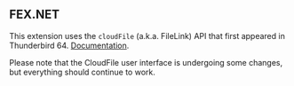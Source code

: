 ## FEX.NET

This extension uses the `cloudFile` (a.k.a. FileLink) API that first appeared in Thunderbird 64. [Documentation](https://thunderbird-webextensions.readthedocs.io/en/latest/cloudFile.html).

Please note that the CloudFile user interface is undergoing some changes, but everything should continue to work.

